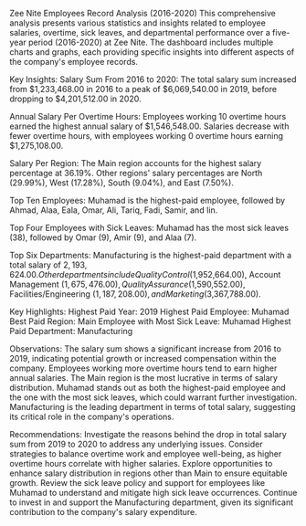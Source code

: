 Zee Nite Employees Record Analysis (2016-2020)
This comprehensive analysis presents various statistics and insights related to employee salaries, overtime, sick leaves, and departmental performance over a five-year period (2016-2020) at Zee Nite. The dashboard includes multiple charts and graphs, each providing specific insights into different aspects of the company's employee records.

Key Insights:
Salary Sum From 2016 to 2020:
The total salary sum increased from $1,233,468.00 in 2016 to a peak of $6,069,540.00 in 2019, before dropping to $4,201,512.00 in 2020.

Annual Salary Per Overtime Hours:
Employees working 10 overtime hours earned the highest annual salary of $1,546,548.00.
Salaries decrease with fewer overtime hours, with employees working 0 overtime hours earning $1,275,108.00.

Salary Per Region:
The Main region accounts for the highest salary percentage at 36.19%.
Other regions' salary percentages are North (29.99%), West (17.28%), South (9.04%), and East (7.50%).

Top Ten Employees:
Muhamad is the highest-paid employee, followed by Ahmad, Alaa, Eala, Omar, Ali, Tariq, Fadi, Samir, and Iin.

Top Four Employees with Sick Leaves:
Muhamad has the most sick leaves (38), followed by Omar (9), Amir (9), and Alaa (7).

Top Six Departments:
Manufacturing is the highest-paid department with a total salary of $2,193,624.00.
Other departments include Quality Control ($1,952,664.00), Account Management ($1,675,476.00), Quality Assurance ($1,590,552.00), Facilities/Engineering ($1,187,208.00), and Marketing ($3,367,788.00).

Key Highlights:
Highest Paid Year: 2019
Highest Paid Employee: Muhamad
Best Paid Region: Main
Employee with Most Sick Leave: Muhamad
Highest Paid Department: Manufacturing

Observations:
The salary sum shows a significant increase from 2016 to 2019, indicating potential growth or increased compensation within the company.
Employees working more overtime hours tend to earn higher annual salaries.
The Main region is the most lucrative in terms of salary distribution.
Muhamad stands out as both the highest-paid employee and the one with the most sick leaves, which could warrant further investigation.
Manufacturing is the leading department in terms of total salary, suggesting its critical role in the company's operations.

Recommendations:
Investigate the reasons behind the drop in total salary sum from 2019 to 2020 to address any underlying issues.
Consider strategies to balance overtime work and employee well-being, as higher overtime hours correlate with higher salaries.
Explore opportunities to enhance salary distribution in regions other than Main to ensure equitable growth.
Review the sick leave policy and support for employees like Muhamad to understand and mitigate high sick leave occurrences.
Continue to invest in and support the Manufacturing department, given its significant contribution to the company's salary expenditure.
